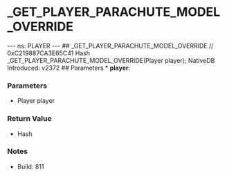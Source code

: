 # _GET_PLAYER_PARACHUTE_MODEL_OVERRIDE

--- ns: PLAYER --- ## _GET_PLAYER_PARACHUTE_MODEL_OVERRIDE  // 0xC219887CA3E65C41 Hash _GET_PLAYER_PARACHUTE_MODEL_OVERRIDE(Player player);  NativeDB Introduced: v2372  ## Parameters * **player**:

### Parameters
* Player player

### Return Value
* Hash

### Notes
* Build: 811

